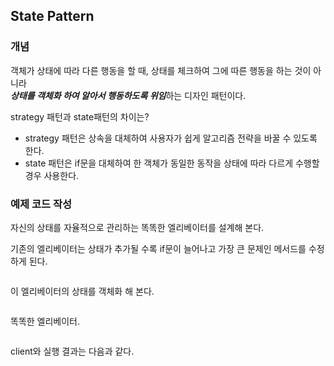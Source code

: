 ## State Pattern

### 개념

객체가 상태에 따라 다른 행동을 할 때, 상태를 체크하여 그에 따른 행동을 하는 것이 아니라   
***상태를 객체화 하여 알아서 행동하도록 위임***하는 디자인 패턴이다.
   
strategy 패턴과 state패턴의 차이는?
* strategy 패턴은 상속을 대체하여 사용자가 쉽게 알고리즘 전략을 바꿀 수 있도록 한다. 
* state 패턴은 if문을 대체하여 한 객체가 동일한 동작을 상태에 따라 다르게 수행할 경우 사용한다. 

### 예제 코드 작성

자신의 상태를 자율적으로 관리하는 똑똑한 엘리베이터를 설계해 본다.   

기존의 엘리베이터는 상태가 추가될 수록 if문이 늘어나고 가장 큰 문제인 메서드를 수정하게 된다.   
```c++
```
   
이 엘리베이터의 상태를 객체화 해 본다. 
```c++
```
   
똑똑한 엘리베이터.   
```c++
```
   
client와 실행 결과는 다음과 같다.
```c++
```
